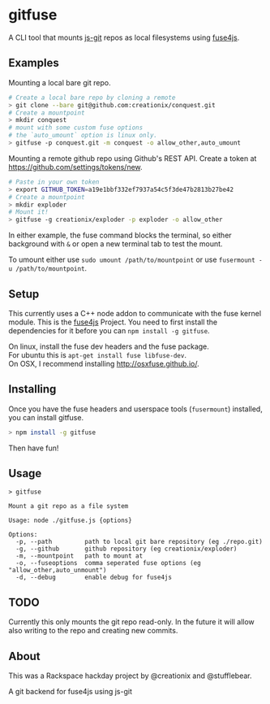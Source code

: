 gitfuse
=======

A CLI tool that mounts [js-git][] repos as local filesystems using [fuse4js][].

## Examples

Mounting a local bare git repo.

```sh
# Create a local bare repo by cloning a remote
> git clone --bare git@github.com:creationix/conquest.git
# Create a mountpoint
> mkdir conquest
# mount with some custom fuse options
# the `auto_umount` option is linux only.
> gitfuse -p conquest.git -m conquest -o allow_other,auto_umount
```

Mounting a remote github repo using Github's REST API.  Create a token at <https://github.com/settings/tokens/new>.

```sh
# Paste in your own token
> export GITHUB_TOKEN=a19e1bbf332ef7937a54c5f3de47b2813b27be42
# Create a mountpoint
> mkdir exploder
# Mount it!
> gitfuse -g creationix/exploder -p exploder -o allow_other
```

In either example, the fuse command blocks the terminal, so either background with `&` or open a new terminal tab to test the mount.

To umount either use `sudo umount /path/to/mountpoint` or use `fusermount -u /path/to/mountpoint`.

## Setup

This currently uses a C++ node addon to communicate with the fuse kernel module.  This is the [fuse4js][] Project.
You need to first install the dependencies for it before you can `npm install -g gitfuse`.

On linux, install the fuse dev headers and the fuse package.  
For ubuntu this is `apt-get install fuse libfuse-dev`.  
On OSX, I recommend installing <http://osxfuse.github.io/>.

## Installing

Once you have the fuse headers and userspace tools (`fusermount`) installed, you can install gitfuse.

```sh
> npm install -g gitfuse
```

Then have fun!

## Usage

```
> gitfuse

Mount a git repo as a file system

Usage: node ./gitfuse.js {options}

Options:
  -p, --path         path to local git bare repository (eg ./repo.git)                                                                                
  -g, --github       github repository (eg creationix/exploder)                                                                                       
  -m, --mountpoint   path to mount at                                                                                                                 
  -o, --fuseoptions  comma seperated fuse options (eg "allow_other,auto_unmount")                                                                     
  -d, --debug        enable debug for fuse4js                                                                                                         
```

## TODO

Currently this only mounts the git repo read-only.  In the future it will allow also writing to the repo and creating new commits.

## About

This was a Rackspace hackday project by @creationix and @stufflebear.

A git backend for fuse4js using js-git

[js-git]: https://github.com/creationix/js-git
[fuse4js]: https://github.com/bcle/fuse4js
